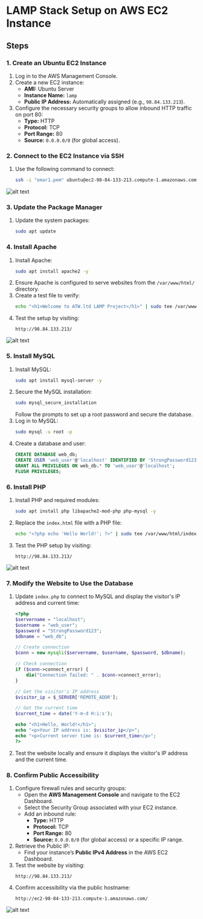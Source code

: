 # LAMP Stack Setup on AWS EC2 Instance

## Steps

### **1. Create an Ubuntu EC2 Instance**
1. Log in to the AWS Management Console.
2. Create a new EC2 instance:
   - **AMI:** Ubuntu Server
   - **Instance Name:** `lamp`
   - **Public IP Address:** Automatically assigned (e.g., `98.84.133.213`).
3. Configure the necessary security groups to allow inbound HTTP traffic on port 80:
   - **Type:** HTTP
   - **Protocol:** TCP
   - **Port Range:** 80
   - **Source:** `0.0.0.0/0` (for global access).

### **2. Connect to the EC2 Instance via SSH**
1. Use the following command to connect:
   ```bash
   ssh -i "omar1.pem" ubuntu@ec2-98-84-133-213.compute-1.amazonaws.com
   ```
![alt text](<Screenshot from 2024-12-15 20-26-57.png>)

### **3. Update the Package Manager**
1. Update the system packages:
   ```bash
   sudo apt update
   ```

### **4. Install Apache**
1. Install Apache:
   ```bash
   sudo apt install apache2 -y
   ```
2. Ensure Apache is configured to serve websites from the `/var/www/html/` directory.
3. Create a test file to verify:
   ```bash
   echo "<h1>Welcome to ATW.ltd LAMP Project</h1>" | sudo tee /var/www/html/index.html
   ```
4. Test the setup by visiting:
   ```
   http://98.84.133.213/
   ```
![alt text](<Screenshot from 2024-12-15 20-09-45.png>)

### **5. Install MySQL**
1. Install MySQL:
   ```bash
   sudo apt install mysql-server -y
   ```
2. Secure the MySQL installation:
   ```bash
   sudo mysql_secure_installation
   ```
   Follow the prompts to set up a root password and secure the database.
3. Log in to MySQL:
   ```bash
   sudo mysql -u root -p
   ```
4. Create a database and user:
   ```sql
   CREATE DATABASE web_db;
   CREATE USER 'web_user'@'localhost' IDENTIFIED BY 'StrongPassword123';
   GRANT ALL PRIVILEGES ON web_db.* TO 'web_user'@'localhost';
   FLUSH PRIVILEGES;
   ```

### **6. Install PHP**
1. Install PHP and required modules:
   ```bash
   sudo apt install php libapache2-mod-php php-mysql -y
   ```
2. Replace the `index.html` file with a PHP file:
   ```bash
   echo "<?php echo 'Hello World!'; ?>" | sudo tee /var/www/html/index.php
   ```
3. Test the PHP setup by visiting:
   ```
   http://98.84.133.213/
   ```
![alt text](<Screenshot from 2024-12-15 20-24-11.png>)

### **7. Modify the Website to Use the Database**
1. Update `index.php` to connect to MySQL and display the visitor's IP address and current time:
   ```php
   <?php
   $servername = "localhost";
   $username = "web_user";
   $password = "StrongPassword123";
   $dbname = "web_db";

   // Create connection
   $conn = new mysqli($servername, $username, $password, $dbname);

   // Check connection
   if ($conn->connect_error) {
       die("Connection failed: " . $conn->connect_error);
   }

   // Get the visitor's IP address
   $visitor_ip = $_SERVER['REMOTE_ADDR'];

   // Get the current time
   $current_time = date('Y-m-d H:i:s');

   echo "<h1>Hello, World!</h1>";
   echo "<p>Your IP address is: $visitor_ip</p>";
   echo "<p>Current server time is: $current_time</p>";
   ?>
   ```
2. Test the website locally and ensure it displays the visitor's IP address and the current time.

### **8. Confirm Public Accessibility**
1. Configure firewall rules and security groups:
   - Open the **AWS Management Console** and navigate to the EC2 Dashboard.
   - Select the Security Group associated with your EC2 instance.
   - Add an inbound rule:
     - **Type:** HTTP
     - **Protocol:** TCP
     - **Port Range:** 80
     - **Source:** `0.0.0.0/0` (for global access) or a specific IP range.
2. Retrieve the Public IP:
   - Find your instance’s **Public IPv4 Address** in the AWS EC2 Dashboard.
3. Test the website by visiting:
   ```
   http://98.84.133.213/
   ```
4. Confirm accessibility via the public hostname:
   ```
   http://ec2-98-84-133-213.compute-1.amazonaws.com/
   ```
![alt text](<Screenshot from 2024-12-16 06-40-34.png>)


